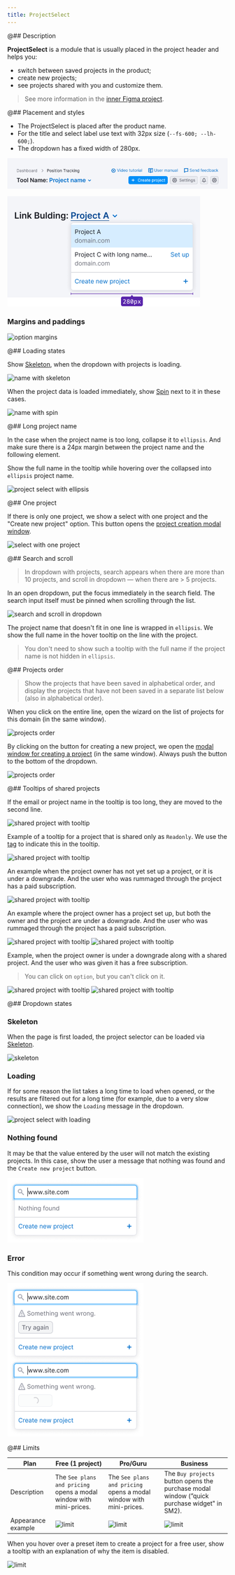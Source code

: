 ```yaml
---
title: ProjectSelect
---
```


@## Description

**ProjectSelect** is a module that is usually placed in the project header and helps you:

- switch between saved projects in the product;
- create new projects;
- see projects shared with you and customize them.

> See more information in the [inner Figma project](https://www.figma.com/file/EWdX1ly5KsoNu8sywYJdKk/?node-id=134%3A123098).

@## Placement and styles

- The ProjectSelect is placed after the product name.
- For the title and select label use text with 32px size (`--fs-600; --lh-600;`).
- The dropdown has a fixed width of 280px.

![productHead with project select](static/project-select.png)

![project select with max-width](static/max-width.png)

### Margins and paddings

![option margins](static/option-margins.png)

@## Loading states

Show [Skeleton](/components/skeleton/), when the dropdown with projects is loading.

![name with skeleton](static/skeleton.png)

When the project data is loaded immediately, show [Spin](/components/spin/) next to it in these cases.

![name with spin](static/spin.png)

@## Long project name

In the case when the project name is too long, collapse it to `ellipsis`. And make sure there is a 24px margin between the project name and the following element.

Show the full name in the tooltip while hovering over the collapsed into `ellipsis` project name.

![project select with ellipsis](static/long-name.png)

@## One project

If there is only one project, we show a select with one project and the "Create new project" option. This button opens the [project creation modal window](/patterns/project-create/).

![select with one project](static/one-project.png)

@## Search and scroll

> In dropdown with projects, search appears when there are more than 10 projects, and scroll in dropdown — when there are > 5 projects.

In an open dropdown, put the focus immediately in the search field. The search input itself must be pinned when scrolling through the list.

![search and scroll in dropdown](static/search-scroll.png)

The project name that doesn't fit in one line is wrapped in `ellipsis`. We show the full name in the hover tooltip on the line with the project.

> You don't need to show such a tooltip with the full name if the project name is not hidden in `ellipsis`.

@## Projects order

> Show the projects that have been saved in alphabetical order, and display the projects that have not been saved in a separate list below (also in alphabetical order).

When you click on the entire line, open the wizard on the list of projects for this domain (in the same window).

![projects order](static/projects-order1.png)

By clicking on the button for creating a new project, we open the [modal window for creating a project](/patterns/project-create/) (in the same window). Always push the button to the bottom of the dropdown.

![projects order](static/projects-order2.png)

@## Tooltips of shared projects

If the email or project name in the tooltip is too long, they are moved to the second line.

![shared project with tooltip](static/shared-tooltip1.png)

Example of a tooltip for a project that is shared only as `Readonly`. We use the [tag](/components/tag/) to indicate this in the tooltip.

![shared project with tooltip](static/shared-tooltip2.png)

An example when the project owner has not yet set up a project, or it is under a downgrade. And the user who was rummaged through the project has a paid subscription.

![shared project with tooltip](static/shared-tooltip3.png)

An example where the project owner has a project set up, but both the owner and the project are under a downgrade. And the user who was rummaged through the project has a paid subscription.

![shared project with tooltip](static/shared-tooltip4.png)
![shared project with tooltip](static/shared-tooltip5.png)

Example, when the project owner is under a downgrade along with a shared project. And the user who was given it has a free subscription.

> You can click on `option`, but you can't click on it.

![shared project with tooltip](static/shared-tooltip6.png)
![shared project with tooltip](static/shared-tooltip7.png)

@## Dropdown states

### Skeleton

When the page is first loaded, the project selector can be loaded via [Skeleton](/components/skeleton/).

![skeleton](static/skeleton.png)

### Loading

If for some reason the list takes a long time to load when opened, or the results are filtered out for a long time (for example, due to a very slow connection), we show the `Loading` message in the dropdown.

![project select with loading](static/loading.png)

### Nothing found

It may be that the value entered by the user will not match the existing projects. In this case, show the user a message that nothing was found and the `Create new project` button.

![project select with nothing found](static/nothing-found-project-select.png)

### Error

This condition may occur if something went wrong during the search.

![project select with error](static/error.png)

@## Limits

| Plan               | Free (1 project)                                                   | Pro/Guru                                                           | Business                                                                                    |
| ------------------ | ------------------------------------------------------------------ | ------------------------------------------------------------------ | ------------------------------------------------------------------------------------------- |
| Description        | The `See plans and pricing` opens a modal window with mini-prices. | The `See plans and pricing` opens a modal window with mini-prices. | The `Buy projects` button opens the purchase modal window (”quick purchase widget" in SM2). |
| Appearance example | ![limit](static/limit-free.png)                                    | ![limit](static/limit-pro-guru.png)                                | ![limit](static/limit-business.png)                                                         |

When you hover over a preset item to create a project for a free user, show a tooltip with an explanation of why the item is disabled.

![limit](static/limit-free-tooltip.png)
